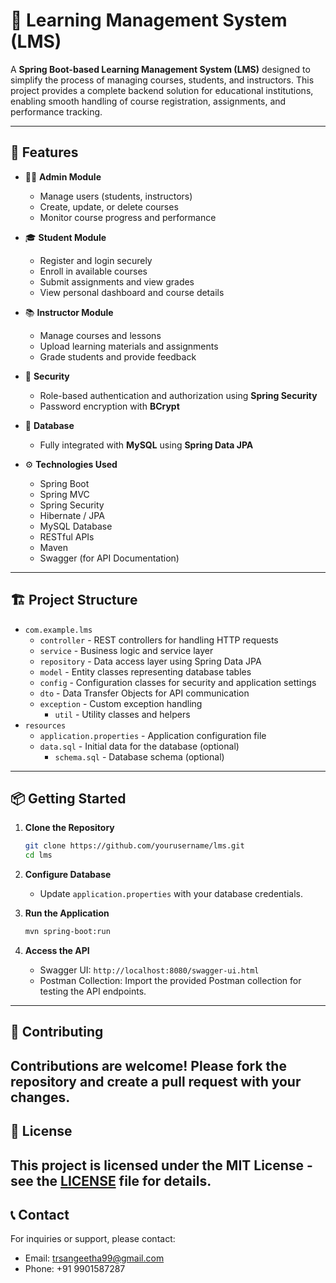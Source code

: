 # 📘 Learning Management System (LMS)

A **Spring Boot-based Learning Management System (LMS)** designed to simplify the process of managing courses, students, and instructors. This project provides a complete backend solution for educational institutions, enabling smooth handling of course registration, assignments, and performance tracking.

---

## 🚀 Features

- 👩‍🏫 **Admin Module**
  - Manage users (students, instructors)
  - Create, update, or delete courses
  - Monitor course progress and performance

- 🎓 **Student Module**
  - Register and login securely
  - Enroll in available courses
  - Submit assignments and view grades
  - View personal dashboard and course details

- 📚 **Instructor Module**
  - Manage courses and lessons
  - Upload learning materials and assignments
  - Grade students and provide feedback

- 🔐 **Security**
  - Role-based authentication and authorization using **Spring Security**
  - Password encryption with **BCrypt**

- 💾 **Database**
  - Fully integrated with **MySQL** using **Spring Data JPA**

- ⚙️ **Technologies Used**
  - Spring Boot
  - Spring MVC
  - Spring Security
  - Hibernate / JPA
  - MySQL Database
  - RESTful APIs
  - Maven
  - Swagger (for API Documentation)

---

## 🏗️ Project Structure

- `com.example.lms`
  - `controller` - REST controllers for handling HTTP requests
  - `service` - Business logic and service layer
  - `repository` - Data access layer using Spring Data JPA
  - `model` - Entity classes representing database tables
  - `config` - Configuration classes for security and application settings
  - `dto` - Data Transfer Objects for API communication
  - `exception` - Custom exception handling
    - `util` - Utility classes and helpers
- `resources`
  - `application.properties` - Application configuration file
  - `data.sql` - Initial data for the database (optional)
    - `schema.sql` - Database schema (optional)
---
## 📦 Getting Started

1. **Clone the Repository**
   ```bash
   git clone https://github.com/yourusername/lms.git
   cd lms
   ```

2. **Configure Database**
   - Update `application.properties` with your database credentials.

3. **Run the Application**
   ```bash
   mvn spring-boot:run
   ```

4. **Access the API**
   - Swagger UI: `http://localhost:8080/swagger-ui.html`
   - Postman Collection: Import the provided Postman collection for testing the API endpoints.
---
## 🤝 Contributing
Contributions are welcome! Please fork the repository and create a pull request with your changes.
---
## 📄 License
This project is licensed under the MIT License - see the [LICENSE](LICENSE) file for details.
---
## 📞 Contact
For inquiries or support, please contact:
- Email: trsangeetha99@gmail.com
- Phone: +91 9901587287
